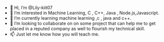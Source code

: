 - 👋 Hi, I’m @Lily-kiit07
- 👀 I’m interested in Machine Learning, C , C++, Java , Node.js,Javascript.
- 🌱 I’m currently learning machine learning ,c , java and c++.
- 💞️ I’m looking to collaborate on on some project that can help me to get placed in a reputed company  as well to  flourish my technical skill.
- 📫 Just let me know how you will teach me.

<!---
Lily-kiit07/Lily-kiit07 is a ✨ special ✨ repository because its `README.md` (this file) appears on your GitHub profile.
You can click the Preview link to take a look at your changes.
--->
